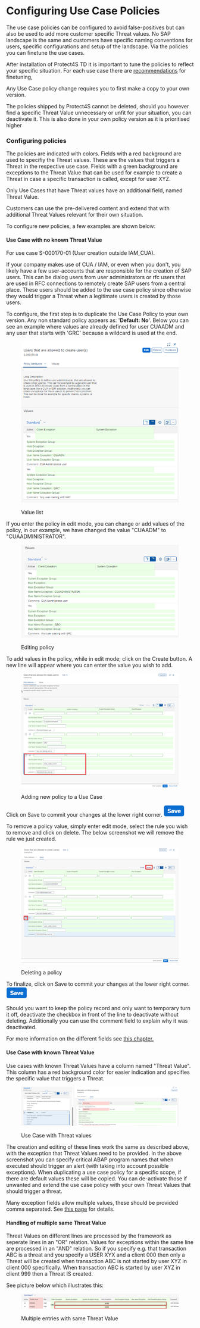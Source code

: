 # Configuring Use Case Policies

The use case policies can be configured to avoid false-positives but can also be used to add more customer specific Threat values. No SAP landscape is the same and customers have specific naming conventions for users, specific configurations and setup of the landscape. Via the policies you can finetune the use cases.

After installation of Protect4S TD it is important to tune the policies to reflect your specific situation. For each use case there are [recommendations](../recommendations/) for finetuning,&#x20;

Any Use Case policy change requires you to first make a copy to your own version.

The policies shipped by Protect4S cannot be deleted, should you however find a specific Threat Value unnecessary or unfit for your situation, you can deactivate it. This is also done in your own policy version as it is prioritised higher

### Configuring policies

The policies are indicated with colors. Fields with a red background are used to specifiy the Threat values. These are the values that triggers a Threat in the respective use case. Fields with a green background are exceptions to the Threat Value that can be used for example to create a Threat in case a specific transaction is called, except for user XYZ.

Only Use Cases that have Threat values have an additional field, named Threat Value.

Customers can use the pre-delivered content and extend that with additional Threat Values relevant for their own situation.&#x20;

To configure new policies, a few examples are shown below:

#### Use Case with no known Threat Value

For use case S-000170-01 (User creation outside IAM\_CUA).&#x20;

If your company makes use of CUA / IAM, or even when you don't, you likely have a few user-accounts that are responsible for the creation of SAP users. This can be dialog users from user administrators or rfc users that are used in RFC connections to remotely create SAP users from a central place. These users should be added to the use case policy since otherwise they would trigger a Threat when a legitimate users is created by those users.&#x20;

To configure, the first step is to duplicate the Use Case Policy to your own version. Any non standard policy appears as: '**Default: No**'. Below you can see an example where values are already defined for user CUAADM and any user that starts with 'GRC' because a wildcard is used at the end.&#x20;



<figure><img src="../../.gitbook/assets/image (7).png" alt=""><figcaption><p>Value list</p></figcaption></figure>

If you enter the policy in edit mode, you can change or add values of the policy, in our example, we have changed the value "CUAADM" to "CUAADMINISTRATOR".

<figure><img src="../../.gitbook/assets/image (8) (2).png" alt=""><figcaption><p>Editing policy</p></figcaption></figure>

To add values in the policy, while in edit mode; click on the Create button. A new line will appear where you can enter the value you wish to add.

<figure><img src="../../.gitbook/assets/image (9).png" alt=""><figcaption><p>Adding new policy to a Use Case</p></figcaption></figure>

Click on Save to commit your changes at the lower right corner. ![](<../../.gitbook/assets/image (33).png>)

To remove a policy value, simply enter edit mode, select the rule you wish to remove and click on delete. The below screenshot we will remove the rule we just created.

<figure><img src="../../.gitbook/assets/image (77).png" alt=""><figcaption><p>Deleting a policy</p></figcaption></figure>

To finalize, click on Save to commit your changes at the lower right corner. ![](<../../.gitbook/assets/image (33).png>)

Should you want to keep the policy record and only want to temporary turn it off, deactivate the checkbox in front of the line to deactivate without deleting. Additionally you can use the comment field to explain why it was deactivated.

For more information on the different fields see [this chapter.](use-case-policy-attributes.md)

#### Use Case with known Threat Value

Use cases with known Threat Values have a column named "Threat Value". This column has a red background color for easier indication and specifies the specific value that triggers a Threat.

<figure><img src="../../.gitbook/assets/image (1) (2).png" alt=""><figcaption><p>Use Case with Threat values</p></figcaption></figure>

The creation and editing of these lines work the same as described above, with the exception that Threat Values need to be provided. In the above screenshot you can specify critical ABAP program names that when executed should trigger an alert (with taking into account possible exceptions). When duplicating a use case policy for a specific scope, if there are default values these will be copied. You can de-activate those if unwanted and extend the use case policy with your own Threat Values that should trigger a threat.

Many exception fields allow multiple values, these should be provided comma separated. See [this page](use-case-policy-attributes.md#threat-value-attributes) for details.

#### Handling of multiple same Threat Value

Threat Values on different lines are processed by the framework as seperate lines in an "OR" relation. Values for exceptions within the same line are processed in an "AND" relation. So if you specify e.g. that transaction ABC is a threat and you specify a USER XYX and a client 000 then only a Threat will be created when transaction ABC is not started by user XYZ in client 000 specifically. When transaction ABC is started by user XYZ in client 999 then a Threat IS created.&#x20;

See picture below which illustrates this:

<figure><img src="../../.gitbook/assets/image (1).png" alt=""><figcaption><p>Multiple entries with same Threat Value</p></figcaption></figure>
